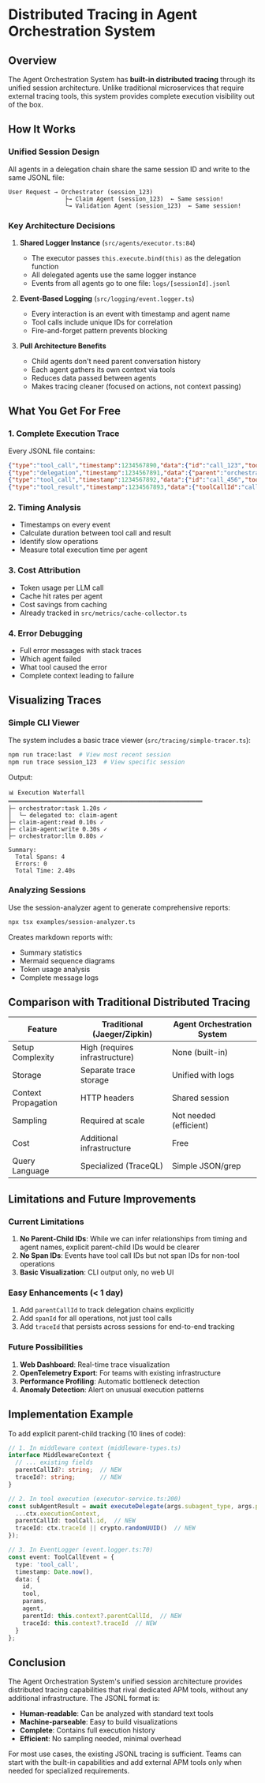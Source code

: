 # Distributed Tracing in Agent Orchestration System

## Overview

The Agent Orchestration System has **built-in distributed tracing** through its unified session architecture. Unlike traditional microservices that require external tracing tools, this system provides complete execution visibility out of the box.

## How It Works

### Unified Session Design
All agents in a delegation chain share the same session ID and write to the same JSONL file:

```
User Request → Orchestrator (session_123)
                ├→ Claim Agent (session_123)  ← Same session!
                └→ Validation Agent (session_123)  ← Same session!
```

### Key Architecture Decisions

1. **Shared Logger Instance** (`src/agents/executor.ts:84`)
   - The executor passes `this.execute.bind(this)` as the delegation function
   - All delegated agents use the same logger instance
   - Events from all agents go to one file: `logs/[sessionId].jsonl`

2. **Event-Based Logging** (`src/logging/event.logger.ts`)
   - Every interaction is an event with timestamp and agent name
   - Tool calls include unique IDs for correlation
   - Fire-and-forget pattern prevents blocking

3. **Pull Architecture Benefits**
   - Child agents don't need parent conversation history
   - Each agent gathers its own context via tools
   - Reduces data passed between agents
   - Makes tracing cleaner (focused on actions, not context passing)

## What You Get For Free

### 1. Complete Execution Trace
Every JSONL file contains:
```json
{"type":"tool_call","timestamp":1234567890,"data":{"id":"call_123","tool":"Task","params":{"subagent_type":"claim-agent","prompt":"Analyze claim"},"agent":"orchestrator"}}
{"type":"delegation","timestamp":1234567891,"data":{"parent":"orchestrator","child":"claim-agent","task":"Analyze claim"}}
{"type":"tool_call","timestamp":1234567892,"data":{"id":"call_456","tool":"Read","params":{"file":"claim.json"},"agent":"claim-agent"}}
{"type":"tool_result","timestamp":1234567893,"data":{"toolCallId":"call_456","result":{...}}}
```

### 2. Timing Analysis
- Timestamps on every event
- Calculate duration between tool call and result
- Identify slow operations
- Measure total execution time per agent

### 3. Cost Attribution
- Token usage per LLM call
- Cache hit rates per agent
- Cost savings from caching
- Already tracked in `src/metrics/cache-collector.ts`

### 4. Error Debugging
- Full error messages with stack traces
- Which agent failed
- What tool caused the error
- Complete context leading to failure

## Visualizing Traces

### Simple CLI Viewer
The system includes a basic trace viewer (`src/tracing/simple-tracer.ts`):

```bash
npm run trace:last  # View most recent session
npm run trace session_123  # View specific session
```

Output:
```
📊 Execution Waterfall
═══════════════════════════════════════════════════════
├─ orchestrator:task 1.20s ✓
│  └─ delegated to: claim-agent
├─ claim-agent:read 0.10s ✓
├─ claim-agent:write 0.30s ✓
├─ orchestrator:llm 0.80s ✓

Summary:
  Total Spans: 4
  Errors: 0
  Total Time: 2.40s
```

### Analyzing Sessions
Use the session-analyzer agent to generate comprehensive reports:

```bash
npx tsx examples/session-analyzer.ts
```

Creates markdown reports with:
- Summary statistics
- Mermaid sequence diagrams
- Token usage analysis
- Complete message logs

## Comparison with Traditional Distributed Tracing

| Feature | Traditional (Jaeger/Zipkin) | Agent Orchestration System |
|---------|------------------------------|---------------------------|
| Setup Complexity | High (requires infrastructure) | None (built-in) |
| Storage | Separate trace storage | Unified with logs |
| Context Propagation | HTTP headers | Shared session |
| Sampling | Required at scale | Not needed (efficient) |
| Cost | Additional infrastructure | Free |
| Query Language | Specialized (TraceQL) | Simple JSON/grep |

## Limitations and Future Improvements

### Current Limitations
1. **No Parent-Child IDs**: While we can infer relationships from timing and agent names, explicit parent-child IDs would be clearer
2. **No Span IDs**: Events have tool call IDs but not span IDs for non-tool operations
3. **Basic Visualization**: CLI output only, no web UI

### Easy Enhancements (< 1 day)
1. Add `parentCallId` to track delegation chains explicitly
2. Add `spanId` for all operations, not just tool calls
3. Add `traceId` that persists across sessions for end-to-end tracking

### Future Possibilities
1. **Web Dashboard**: Real-time trace visualization
2. **OpenTelemetry Export**: For teams with existing infrastructure
3. **Performance Profiling**: Automatic bottleneck detection
4. **Anomaly Detection**: Alert on unusual execution patterns

## Implementation Example

To add explicit parent-child tracking (10 lines of code):

```typescript
// 1. In middleware context (middleware-types.ts)
interface MiddlewareContext {
  // ... existing fields
  parentCallId?: string;  // NEW
  traceId?: string;       // NEW
}

// 2. In tool execution (executor-service.ts:200)
const subAgentResult = await executeDelegate(args.subagent_type, args.prompt, {
  ...ctx.executionContext,
  parentCallId: toolCall.id,  // NEW
  traceId: ctx.traceId || crypto.randomUUID()  // NEW
});

// 3. In EventLogger (event.logger.ts:70)
const event: ToolCallEvent = {
  type: 'tool_call',
  timestamp: Date.now(),
  data: {
    id,
    tool,
    params,
    agent,
    parentId: this.context?.parentCallId,  // NEW
    traceId: this.context?.traceId  // NEW
  }
};
```

## Conclusion

The Agent Orchestration System's unified session architecture provides distributed tracing capabilities that rival dedicated APM tools, without any additional infrastructure. The JSONL format is:

- **Human-readable**: Can be analyzed with standard text tools
- **Machine-parseable**: Easy to build visualizations
- **Complete**: Contains full execution history
- **Efficient**: No sampling needed, minimal overhead

For most use cases, the existing JSONL tracing is sufficient. Teams can start with the built-in capabilities and add external APM tools only when needed for specialized requirements.